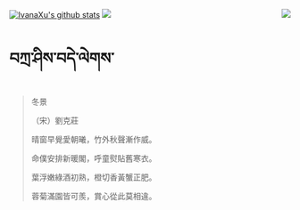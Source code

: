 [![IvanaXu's github stats](https://github-readme-stats.vercel.app/api?username=IvanaXu&show_icons=true&theme=vue-dark)](https://github.com/anuraghazra/github-readme-stats)
<img align="right" src="https://github-readme-stats.vercel.app/api/top-langs/?username=IvanaXu&langs_count=7&theme=graywhite" />
<img src="https://github-readme-stats.vercel.app/api/wakatime?username=IvanaXu&layout=compact&langs_count=6&theme=vue-dark&&custom_title=Programming Times(Jul 29 2021-)" />
# བཀྲ་ཤིས་བདེ་ལེགས་
> 冬景
> 
> （宋）劉克莊
> 
> 晴窗早覺愛朝曦，竹外秋聲漸作威。
> 
> 命僕安排新暖閣，呼童熨貼舊寒衣。
> 
> 葉浮嫩綠酒初熟，橙切香黃蟹正肥。
> 
> 蓉菊滿園皆可羨，賞心從此莫相違。
>